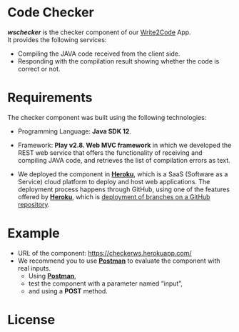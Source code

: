 # Code Checker
**_wschecker_** is the checker component of our [Write2Code](https://github.com/NUIWrite2Code) App.  
It provides the following services:  
* Compiling the JAVA code received from the client side.
* Responding with the compilation result showing whether the code is correct or not.
# Requirements
The checker component was built using the following technologies:
* Programming Language: **Java SDK 12**.
* Framework: **Play v2.8. Web MVC framework** in which we developed the REST web service that offers the functionality of receiving and compiling JAVA code, and retrieves the list of compilation errors as text. 

* We deployed the component in [**Heroku**](https://www.heroku.com/), which is a SaaS (Software as a Service) cloud platform to deploy and host web applications. The deployment process happens through GitHub, using one of the features offered by [**Heroku**](https://www.heroku.com/), which is [deployment of branches on a GitHub repository](https://devcenter.heroku.com/articles/github-integration).

# Example
* URL of the component: https://checkerws.herokuapp.com/
* We recommend you to use [**Postman**](https://www.postman.com) to evaluate the component with real inputs. 
  * Using [**Postman**](https://www.postman.com), 
  * test the component with a parameter named “input”, 
  * and using a **POST** method.
# License
